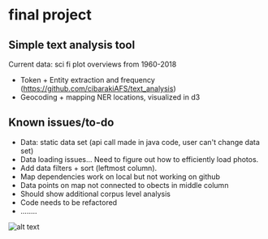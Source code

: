 # final project

## Simple text analysis tool
Current data: sci fi plot overviews from 1960-2018
- Token + Entity extraction and frequency (https://github.com/cibarakiAFS/text_analysis)
- Geocoding + mapping NER locations, visualized in d3 

## Known issues/to-do
- Data: static data set (api call made in java code, user can't change data set)
- Data loading issues... Need to figure out how to efficiently load photos. 
- Add data filters + sort (leftmost column). 
- Map dependencies work on local but not working on github
- Data points on map not connected to obects in middle column
- Should show additional corpus level analysis
- Code needs to be refactored
- ........

![alt text](https://github.com/cibarakiAFS/final_project/blob/master/Screen%20Shot%202018-03-16%20at%203.39.29%20PM.png)
